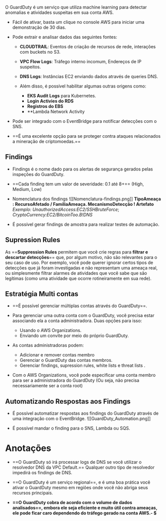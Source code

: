 O GuardDuty é um serviço que utiliza machine learning para detectar anomalias e atividades suspeitas em sua conta AWS.

- Fácil de ativar, basta um clique no console AWS para iniciar uma demonstração de 30 dias.

- Pode extrair e analisar  dados das seguintes fontes:
	- **CLOUDTRAIL**: Eventos de criação de recursos de rede, interações com buckets no S3.
	 
	- **VPC Flow Logs**: Tráfego interno incomum, Endereços de IP suspeitos. 
	
	- **DNS Logs**: Instâncias EC2 enviando dados através de queries DNS.
	
	- Além disso, é possível habilitar algumas outras origens como:
		- **EKS Audit Logs** para Kubernetes.
		- **Login Activies do RDS**
		- **Registros do EBS**
		- **Lambda Network Activity

- Pode ser integrado com o EventBridge para notificar detecções com o SNS.

- ==É uma excelente opção para se proteger contra ataques relacionados a mineração de criptomoedas.==

## Findings
- Findings é o nome dado para os alertas de segurança gerados pelas inspeções do GuardDuty. 

- ==Cada finding tem um valor de severidade: 0.1 até 8+== (High, Medium, Low)

- Nomenclatura dos findings
![[Nomenclatura-findings.png]]
**TipoAmeaça : RecursoAfetado / FamiliaAmeaça.  MecanismoDetecção ! Artefato**
	*Exemplo: UnauthorizedAccess:EC2/SSHBruteForce*; *CryptoCurrency:EC2/BitcoinToo.B!DNS*

- É possível gerar findings de amostra para realizar testes de automação.

## Supression Rules
As ==**Suppression Rules** permitem que você crie regras para **filtrar e descartar detecções**== que, por algum motivo, não são relevantes para o seu caso de uso. Por exemplo, você pode querer ignorar certos tipos de detecções que já foram investigadas e não representam uma ameaça real, ou simplesmente filtrar alarmes de atividades que você sabe que são legítimas (como uma atividade que ocorre rotineiramente em sua rede).

## Estratégia Multi contas
- ==É possível gerenciar múltiplas contas através do GuardDuty==.

- Para gerenciar uma outra conta com o GuardDuty, você precisa estar associando ela a conta administradora. Duas opções para isso:
	- Usando o AWS Organizations.
	- Enviando um convite por meio do próprio GuardDuty.

- As contas administradoras podem:
	- Adicionar e remover contas membro
	- Gerenciar o GuardDuty das contas membros.
	- Gerenciar findings, supression rules, white lists e threat lists .

- Com o AWS Organizations, você pode especificar uma conta membro para ser a administradora do GuardDuty (Ou seja, não precisa necessariamente ser a conta root)

## Automatizando Respostas aos Findings
- É possível automatizar respostas aos findings do GuardDuty através de uma integração com o EventBridge.
![[GuardDuty_Automation.png]]

- É possível mandar o finding para o SNS, Lambda ou SQS. 

# Anotações
- ==O GuardDuty só irá processar logs de DNS se você utilizar o resolvedor DNS da VPC Default.== Qualquer outro tipo de resolvedor impedirá os findings de DNS.

- ==O GuardDuty é um serviço regional==, e é uma boa prática você ativar o GuardDuty mesmo em regiões onde você não abriga seus recursos principais.

- **==O GuardDuty cobra de acordo com o volume de dados analisados==, embora ele seja eficiente e muito útil contra ameaças, ele pode ficar caro dependendo do tráfego gerado na conta AWS.- $**